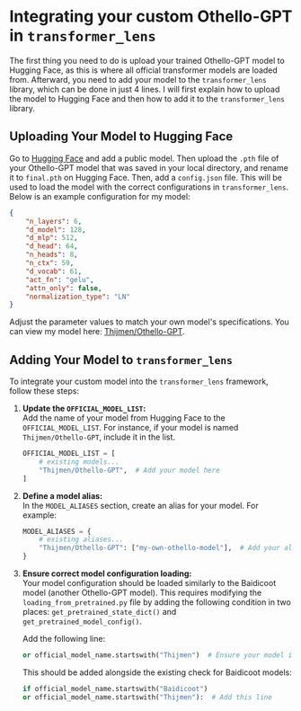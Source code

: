 # Integrating your custom Othello-GPT in `transformer_lens`

The first thing you need to do is upload your trained Othello-GPT model to Hugging Face, as this is where all official transformer models are loaded from. Afterward, you need to add your model to the `transformer_lens` library, which can be done in just 4 lines. I will first explain how to upload the model to Hugging Face and then how to add it to the `transformer_lens` library.

## Uploading Your Model to Hugging Face

Go to [Hugging Face](https://huggingface.co/new) and add a public model. Then upload the `.pth` file of your Othello-GPT model that was saved in your local directory, and rename it to `final.pth` on Hugging Face. Then, add a `config.json` file. This will be used to load the model with the correct configurations in `transformer_lens`. Below is an example configuration for my model:

```json
{
    "n_layers": 6,
    "d_model": 128,
    "d_mlp": 512,
    "d_head": 64,
    "n_heads": 8,
    "n_ctx": 59,
    "d_vocab": 61,
    "act_fn": "gelu",
    "attn_only": false,
    "normalization_type": "LN"
}
```

Adjust the parameter values to match your own model's specifications. You can view my model here: [Thijmen/Othello-GPT](https://huggingface.co/Thijmen/Othello-GPT).

## Adding Your Model to `transformer_lens`

To integrate your custom model into the `transformer_lens` framework, follow these steps:

1. **Update the `OFFICIAL_MODEL_LIST`:**  
   Add the name of your model from Hugging Face to the `OFFICIAL_MODEL_LIST`. For instance, if your model is named `Thijmen/Othello-GPT`, include it in the list.

   ```python
   OFFICIAL_MODEL_LIST = [
       # existing models...
       "Thijmen/Othello-GPT",  # Add your model here
   ]
   ```

2. **Define a model alias:**  
   In the `MODEL_ALIASES` section, create an alias for your model. For example:

   ```python
   MODEL_ALIASES = {
       # existing aliases...
       "Thijmen/Othello-GPT": ["my-own-othello-model"],  # Add your alias here
   }
   ```

3. **Ensure correct model configuration loading:**  
   Your model configuration should be loaded similarly to the Baidicoot model (another Othello-GPT model). This requires modifying the `loading_from_pretrained.py` file by adding the following condition in two places: `get_pretrained_state_dict()` and `get_pretrained_model_config()`.

   Add the following line:

   ```python
   or official_model_name.startswith("Thijmen")  # Ensure your model is included
   ```

   This should be added alongside the existing check for Baidicoot models:

   ```python
   if official_model_name.startswith("Baidicoot")
   or official_model_name.startswith("Thijmen"):  # Add this line
   ```
